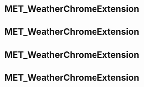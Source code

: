 # MET_WeatherChromeExtension
# MET_WeatherChromeExtension
# MET_WeatherChromeExtension
# MET_WeatherChromeExtension

